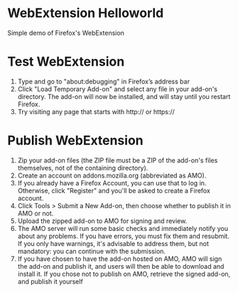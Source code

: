 # WebExtension Helloworld
Simple demo of Firefox's WebExtension

# Test WebExtension
1. Type and go to "about:debugging" in Firefox’s address bar
2. Click "Load Temporary Add-on" and select any file in your add-on's directory. The add-on will now be installed, and will stay until you restart Firefox.
3. Try visiting any page that starts with http:// or https://


# Publish WebExtension
1. Zip your add-on files (the ZIP file must be a ZIP of the add-on's files themselves, not of the containing directory).
2. Create an account on addons.mozilla.org (abbreviated as AMO). 
3. If you already have a Firefox Account, you can use that to log in. Otherwise, click "Register" and you'll be asked to create a Firefox account.
4. Click Tools > Submit a New Add-on, then choose whether to publish it in AMO or not.
5. Upload the zipped add-on to AMO for signing and review. 
6. The AMO server will run some basic checks and immediately notify you about any problems. If you have errors, you must fix them and resubmit. If you only have warnings, it's advisable to address them, but not mandatory: you can continue with the submission.
7. If you have chosen to have the add-on hosted on AMO, AMO will sign the add-on and publish it, and users will then be able to download and install it. If you chose not to publish on AMO, retrieve the signed add-on, and publish it yourself
